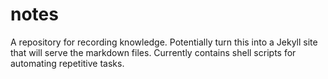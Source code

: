 # notes

A repository for recording knowledge. Potentially turn this into a Jekyll site that will serve the markdown files. Currently contains shell scripts for automating repetitive tasks.
